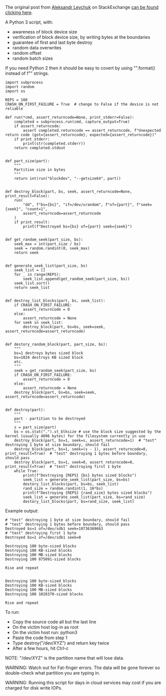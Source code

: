 
The original post from [Aleksandr Levchuk](https://serverfault.com/users/58336/aleksandr-levchuk) on StackExchange [can be found clicking here](https://serverfault.com/a/1001381).

A Python 3 script, with:

* awareness of block device size
* verification of block device size, by writing bytes at the boundaries
* guarantee of first and last byte destroy
* random data overwrites
* random offset
* random batch sizes

If you need Python 2 then it should be easy to covert by using "".format() instead of f"" strings.

```
import subprocess
import random
import os

REPS = 100
CRASH_ON_FIRST_FAILURE = True  # change to False if the device is not reliable

def run(*cmd, assert_returncode=None, print_stderr=False):
    completed = subprocess.run(cmd, capture_output=True)
    if assert_returncode:
        assert completed.returncode == assert_returncode, f"Unexpected return code (got={assert_returncode}, expected={assert_returncode})"
    if print_stderr:
        print(str(completed.stderr))
    return completed.stdout


def part_size(part):
    """
    Partition size in bytes
    """
    return int(run("blockdev", "--getsize64", part))


def destroy_block(part, bs, seek, assert_returncode=None, print_result=False):
    run(
        "dd", f"bs={bs}", "if=/dev/urandom", f"of={part}", f"seek={seek}", "count=1",
        assert_returncode=assert_returncode
    )
    if print_result:
        print(f"Destroyed bs={bs} of={part} seek={seek}")


def get_random_seek(part_size, bs):
    seek_max = int(part_size / bs)
    seek = random.randint(0, seek_max)
    return seek


def generate_seek_list(part_size, bs)
    seek_list = []
    for _ in range(REPS):
        seek_list.append(get_random_seek(part_size, bs))
    seek_list.sort()
    return seek_list


def destroy_list_blocks(part, bs, seek_list):
    if CRASH_ON_FIRST_FAILURE:
        assert_returncode = 0
    else:
        assert_returncode = None
    for seek in seek_list:
        destroy_block(part, bs=bs, seek=seek, assert_returncode=assert_returncode)


def destory_random_block(part, part_size, bs):
    """
    bs=1 destroys bytes sized block
    bs=1024 destroys KB sized block
    etc.
    """
    seek = get_random_seek(part_size, bs)
    if CRASH_ON_FIRST_FAILURE:
        assert_returncode = 0
    else:
        assert_returncode = None
    destroy_block(part, bs=bs, seek=seek, assert_returncode=assert_returncode)


def destroy(part):
    """
    part - partition to be destroyed
    """
    s = part_size(part)
    bs = os.stat(".").st_blksize # use the block size suggested by the kernel (usually 4096 bytes) for the filesystem currently in use
    destroy_block(part, bs=1, seek=s, assert_returncode=1)  # "test" destroying 1 byte at size boundary, should fail
    destroy_block(part, bs=1, seek=(s - 1), assert_returncode=0, print_result=True)  # "test" destroying 1 bytes before boundary, should pass
    destroy_block(part, bs=1, seek=0, assert_returncode=0, print_result=True)  # "test" destroying first 1 byte
    while True:
        print(f"Destroying {REPS} {bs} bytes sized blocks")
        seek_list = generate_seek_list(part_size, bs=bs)
        destory_list_blocks(part, bs=bs, seek_list)
        rand_size = random.randint(1, 16*bs)
        print(f"Destroying {REPS} {rand_size} bytes sized blocks")
        seek_list = generate_seek_list(part_size, bs=rand_size)
        destory_list_blocks(part, bs=rand_size, seek_list)

```


Example output:

```
# "test" destroying 1 byte at size boundary, should fail
# "test" destroying 1 bytes before boundary, should pass
Destroyed bs=1 of=/dev/sdb1 seek=10736369663
# "test" destroying first 1 byte
Destroyed bs=1 of=/dev/sdb1 seek=0

Destroying 100 byte-sized blocks
Destroying 100 KB-sized blocks
Destroying 100 MB-sized blocks
Destroying 100 875091-sized blocks

Rise and repeat


Destroying 100 byte-sized blocks
Destroying 100 KB-sized blocks
Destroying 100 MB-sized blocks
Destroying 100 1028370-sized blocks

Rise and repeat
```

To run:

* Copy the source code all but the last line
* On the victim host log-in as root
* On the victim host run: python3
* Paste the code from step 1
* Type destroy("/dev/XYZ") and return key twice
* After a few hours, hit Ctrl-c

NOTE: "/dev/XYZ" is the partition name that will lose data.

WARNING: Watch out for Fat-finger errors. The data will be gone forever so double-check what partition you are typing in.

WARNING: Running this script for days in cloud services may cost if you are charged for disk write IOPs.

